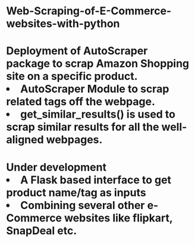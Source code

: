 # Web-Scraping-of-E-Commerce-websites-with-python
<h1> Deployment of AutoScraper package to scrap Amazon Shopping site on a specific product.
<br>
<li> AutoScraper Module to scrap related tags off the webpage.<br>
<li> get_similar_results() is used to scrap similar results for all the well-aligned webpages.<br>

<h4> Under development<br>
<li> A Flask based interface to get product name/tag as inputs<br>
<li> Combining several other e-Commerce websites like flipkart, SnapDeal etc.
